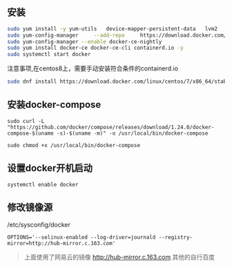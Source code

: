 ## 安装


```bash
sudo yum install -y yum-utils   device-mapper-persistent-data   lvm2
sudo yum-config-manager     --add-repo     https://download.docker.com/linux/centos/docker-ce.repo
sudo yum-config-manager --enable docker-ce-nightly
sudo yum install docker-ce docker-ce-cli containerd.io -y
sudo systemctl start docker
```

注意事项,在centos8上，需要手动安装符合条件的containerd.io

```bash
sudo dnf install https://download.docker.com/linux/centos/7/x86_64/stable/Packages/containerd.io-1.2.6-3.3.el7.x86_64.rpm
```



## 安装docker-compose

```
sudo curl -L "https://github.com/docker/compose/releases/download/1.24.0/docker-compose-$(uname -s)-$(uname -m)" -o /usr/local/bin/docker-compose

sudo chmod +x /usr/local/bin/docker-compose
```

## 设置docker开机启动
```
systemctl enable docker
```

## 修改镜像源
/etc/sysconfig/docker
```config
OPTIONS='--selinux-enabled --log-driver=journald --registry-mirror=http://hub-mirror.c.163.com'
```
> 上面使用了网易云的镜像 http://hub-mirror.c.163.com  其他的自行百度

